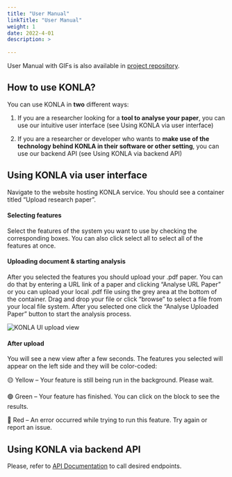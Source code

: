 ```yaml
---
title: "User Manual"
linkTitle: "User Manual"
weight: 1
date: 2022-4-01
description: >
  
---
```


User Manual with GIFs is also available in [project repository](https://github.com/hzlmy2002/konla/blob/dc002863b41dfaff84dd1d432bc2f7c3ccde3838/doc/UserManual.md).

## How to use KONLA?
You can use KONLA in **two** different ways:

1. If you are a researcher looking for a **tool to analyse your paper**, you can use our intuitive user interface (see Using KONLA via user interface)

2. If you are a researcher or developer who wants to **make use of the technology behind KONLA in their software or other setting**, you can use our backend API (see Using KONLA via backend API)

## Using KONLA via user interface

Navigate to the website hosting KONLA service. You should see a container titled “Upload research paper”.

#### Selecting features
Select the features of the system you want to use by checking the corresponding boxes. You can also click select all to select all of the features at once.
#### Uploading document & starting analysis
After you selected the features you should upload your .pdf paper. You can do that by entering a URL link of a paper and clicking “Analyse URL Paper” or you can upload your local .pdf file using the grey area at the bottom of the container. Drag and drop your file or click “browse” to select a file from your local file system.  After you selected one click the “Analyse Uploaded Paper” button to start the analysis process.

![KONLA UI upload view](/2021/group6/images/frontend/ui_upload.png)

#### After upload
You will see a new view after a few seconds. The features you selected will appear on the left side and they will be color-coded:

🟡 Yellow – Your feature is still being run in the background. Please wait.

🟢 Green – Your feature has finished. You can click on the block to see the results.

🔴 Red – An error occurred while trying to run this feature. Try again or report an issue.

## Using KONLA via backend API
Please, refer to [API Documentation](https://github.com/hzlmy2002/konla/blob/dc002863b41dfaff84dd1d432bc2f7c3ccde3838/doc/Endpoint.md) to call desired endpoints.